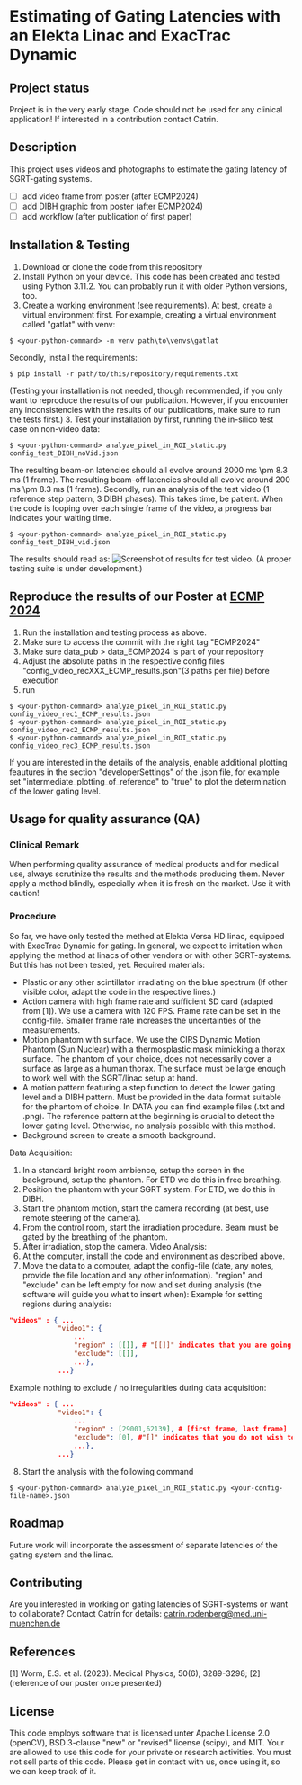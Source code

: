 # Estimating of Gating Latencies with an Elekta Linac and ExacTrac Dynamic

## Project status
Project is in the very early stage. Code should not be used for any clinical application! If interested in a contribution contact Catrin.

## Description
This project uses videos and photographs to estimate the gating latency of SGRT-gating systems.
- [ ] add video frame from poster (after ECMP2024)
- [ ] add DIBH graphic from poster (after ECMP2024)
- [ ] add workflow (after publication of first paper)

## Installation & Testing
1. Download or clone the code from this repository
2. Install Python on your device. This code has been created and tested using Python 3.11.2. You can probably run it with older Python versions, too.
3. Create a working environment (see requirements). At best, create a virtual environment first. For example, creating a virtual environment called "gatlat" with venv:
```shell
$ <your-python-command> -m venv path\to\venvs\gatlat
```
Secondly, install the requirements:
```shell
$ pip install -r path/to/this/repository/requirements.txt
```
(Testing your installation is not needed, though recommended, if you only want to reproduce the results of our publication. However, if you encounter any inconsistencies with the results of our publications, make sure to run the tests first.)
3. Test your installation by first, running the in-silico test case on non-video data:
```shell
$ <your-python-command> analyze_pixel_in_ROI_static.py config_test_DIBH_noVid.json
```
The resulting beam-on latencies should all evolve around 2000 ms \pm 8.3 ms (1 frame). The resulting beam-off latencies should all evolve around 200 ms \pm 8.3 ms (1 frame).
Secondly, run an analysis of the test video (1 reference step pattern, 3 DIBH phases). This takes time, be patient. When the code is looping over each single frame of the video, a progress bar indicates your waiting time.
```shell
$ <your-python-command> analyze_pixel_in_ROI_static.py config_test_DIBH_vid.json
```
The results should read as:
![Screenshot of results for test video.](Screenshot_testCase_vid.png)
(A proper testing suite is under development.)

## Reproduce the results of our Poster at [ECMP 2024](https://ecmp2024.org/)
1. Run the installation and testing process as above.
2. Make sure to access the commit with the right tag "ECMP2024"
3. Make sure data_pub > data_ECMP2024 is part of your repository
4. Adjust the absolute paths in the respective config files "config_video_recXXX_ECMP_results.json"(3 paths per file) before execution
4. run 
```shell
$ <your-python-command> analyze_pixel_in_ROI_static.py config_video_rec1_ECMP_results.json
$ <your-python-command> analyze_pixel_in_ROI_static.py config_video_rec2_ECMP_results.json
$ <your-python-command> analyze_pixel_in_ROI_static.py config_video_rec3_ECMP_results.json
```
If you are interested in the details of the analysis, enable additional plotting feautures in the section "developerSettings" of the .json file, for example set "intermediate_plotting_of_reference" to "true" to plot the determination of the lower gating level.

## Usage for quality assurance (QA)
### Clinical Remark
When performing quality assurance of medical products and for medical use, always scrutinize the results and the methods producing them. Never apply a method blindly, especially when it is fresh on the market. Use it with caution!

### Procedure
So far, we have only tested the method at Elekta Versa HD linac, equipped with ExacTrac Dynamic for gating. In general, we expect to irritation when applying the method at linacs of other vendors or with other SGRT-systems. But this has not been tested, yet.
Required materials:
* Plastic or any other scintillator irradiating on the blue spectrum (If other visible color, adapt the code in the respective lines.)
* Action camera with high frame rate and sufficient SD card (adapted from [1]). We use a camera with 120 FPS. Frame rate can be set in the config-file. Smaller frame rate increases the uncertainties of the measurements.
* Motion phantom with surface. We use the CIRS Dynamic Motion Phantom (Sun Nuclear) with a thermosplastic mask mimicking a thorax surface. The phantom of your choice, does not necessarily cover a surface as large as a human thorax. The surface must be large enough to work well with the SGRT/linac setup at hand.
* A motion pattern featuring a step function to detect the lower gating level and a DIBH pattern. Must be provided in the data format suitable for the phantom of choice. In DATA you can find example files (.txt and .png). The reference pattern at the beginning is crucial to detect the lower gating level. Otherwise, no analysis possible with this method.
* Background screen to create a smooth background.

Data Acquisition:
1. In a standard bright room ambience, setup the screen in the background, setup the phantom. For ETD we do this in free breathing.
2. Position the phantom with your SGRT system. For ETD, we do this in DIBH.
3. Start the phantom motion, start the camera recording (at best, use remote steering of the camera).
4. From the control room, start the irradiation procedure. Beam must be gated by the breathing of the phantom.
5. After irradiation, stop the camera. 
Video Analysis:
6. At the computer, install the code and environment as described above.
7. Move the data to a computer, adapt the config-file (date, any notes, provide the file location and any other information). "region" and "exclude" can be left empty for now and set during analysis (the software will guide you what to insert when):
Example for setting regions during analysis:
```json
"videos" : { ...
            "video1": {
                ...
                "region" : [[]], # "[[]]" indicates that you are going to set the region of interest during the analysis (in terminal)
                "exclude": [[]],
                ...},
            ...}
```

Example nothing to exclude / no irregularities during data acquisition:
```json
"videos" : { ...
            "video1": {
                ...
                "region" : [29001,62139], # [first frame, last frame]
                "exclude": [0], #"[]" indicates that you do not wish to exclude any regions from the analysis
                ...},
            ...}
```

8. Start the analysis with the following command
```shell
$ <your-python-command> analyze_pixel_in_ROI_static.py <your-config-file-name>.json
```

## Roadmap
Future work will incorporate the assessment of separate latencies of the gating system and the linac.

## Contributing
Are you interested in working on gating latencies of SGRT-systems or want to collaborate? Contact Catrin for details: catrin.rodenberg@med.uni-muenchen.de

## References
[1] Worm, E.S. et al. (2023). Medical Physics, 50(6), 3289-3298; 
[2] (reference of our poster once presented)

## License
This code employs software that is licensed unter Apache License 2.0 (openCV), BSD 3-clause "new" or "revised" license (scipy), and MIT. Your are allowed to use this code for your private or research activities. You must not sell parts of this code. Please get in contact with us, once using it, so we can keep track of it.

